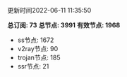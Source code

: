 更新时间2022-06-11 11:35:50

**总订阅: 73**
**总节点: 3991**
**有效节点: 1968**
- ss节点: 1672
- v2ray节点: 90
- trojan节点: 185
- ssr节点: 21

